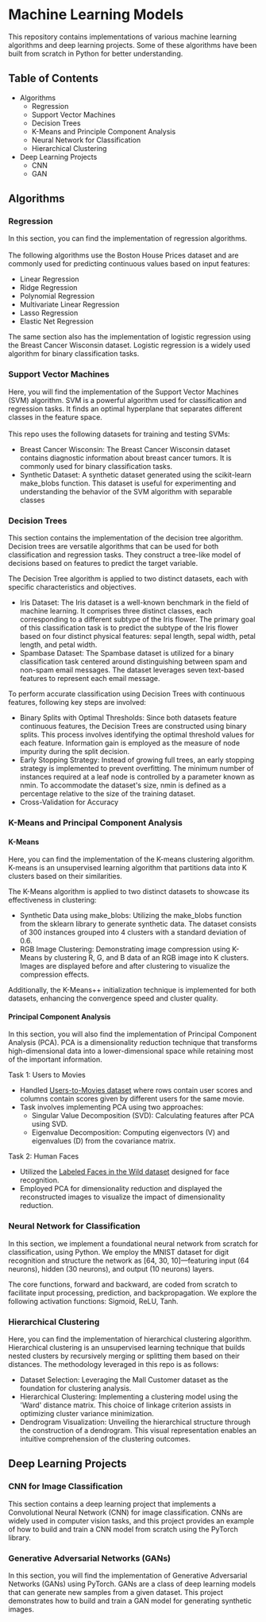 # Machine Learning Models
This repository contains implementations of various machine learning algorithms and deep learning projects. Some of these algorithms have been built from scratch in Python for better understanding.

## Table of Contents
- Algorithms
  - Regression
  - Support Vector Machines
  - Decision Trees
  - K-Means and Principle Component Analysis
  - Neural Network for Classification
  - Hierarchical Clustering
- Deep Learning Projects
  - CNN
  - GAN  

## Algorithms
### Regression
In this section, you can find the implementation of regression algorithms.<br><br>
The following algorithms use the Boston House Prices dataset and are commonly used for predicting continuous values based on input features:
  - Linear Regression
  - Ridge Regression
  - Polynomial Regression
  - Multivariate Linear Regression
  - Lasso Regression
  - Elastic Net Regression

The same section also has the implementation of logistic regression using the Breast Cancer Wisconsin dataset. Logistic regression is a widely used algorithm for binary classification tasks.

### Support Vector Machines
Here, you will find the implementation of the Support Vector Machines (SVM) algorithm. SVM is a powerful algorithm used for classification and regression tasks. It finds an optimal hyperplane that separates different classes in the feature space.
<br><br>
This repo uses the following datasets for training and testing SVMs:
  - Breast Cancer Wisconsin: The Breast Cancer Wisconsin dataset contains diagnostic information about breast cancer tumors. It is commonly used for binary classification tasks.
  - Synthetic Dataset: A synthetic dataset generated using the scikit-learn make_blobs function. This dataset is useful for experimenting and understanding the behavior of the SVM algorithm with separable classes

### Decision Trees
This section contains the implementation of the decision tree algorithm. Decision trees are versatile algorithms that can be used for both classification and regression tasks. They construct a tree-like model of decisions based on features to predict the target variable.

The Decision Tree algorithm is applied to two distinct datasets, each with specific characteristics and objectives.
 - Iris Dataset: The Iris dataset is a well-known benchmark in the field of machine learning. It comprises three distinct classes, each corresponding to a different subtype of the Iris flower. The primary goal of this classification task is to predict the subtype of the Iris flower based on four distinct physical features: sepal length, sepal width, petal length, and petal width.
 - Spambase Dataset: The Spambase dataset is utilized for a binary classification task centered around distinguishing between spam and non-spam email messages. The dataset leverages seven text-based features to represent each email message.

To perform accurate classification using Decision Trees with continuous features, following key steps are involved:
  - Binary Splits with Optimal Thresholds: Since both datasets feature continuous features, the Decision Trees are constructed using binary splits. This process involves identifying the optimal threshold values for each feature. Information gain is employed as the measure of node impurity during the split decision.
  - Early Stopping Strategy: Instead of growing full trees, an early stopping strategy is implemented to prevent overfitting. The minimum number of instances required at a leaf node is controlled by a parameter known as nmin. To accommodate the dataset's size, nmin is defined as a percentage relative to the size of the training dataset.
  - Cross-Validation for Accuracy

### K-Means and Principal Component Analysis

#### K-Means
Here, you can find the implementation of the K-means clustering algorithm. K-means is an unsupervised learning algorithm that partitions data into K clusters based on their similarities.

The K-Means algorithm is applied to two distinct datasets to showcase its effectiveness in clustering:
  - Synthetic Data using make_blobs: Utilizing the make_blobs function from the sklearn library to generate synthetic data. The dataset consists of 300 instances grouped into 4 clusters with a standard deviation of 0.6.
  - RGB Image Clustering: Demonstrating image compression using K-Means by clustering R, G, and B data of an RGB image into K clusters. Images are displayed before and after clustering to visualize the compression effects.

Additionally, the K-Means++ initialization technique is implemented for both datasets, enhancing the convergence speed and cluster quality. 

#### Principal Component Analysis
In this section, you will also find the implementation of Principal Component Analysis (PCA). PCA is a dimensionality reduction technique that transforms high-dimensional data into a lower-dimensional space while retaining most of the important information.

Task 1: Users to Movies
  - Handled <a href="http://web.stanford.edu/class/cs246/slides/06-dim_red.pdf">Users-to-Movies dataset</a> where rows contain user scores and columns contain scores given by different users for the same movie.
  - Task involves implementing PCA using two approaches:
    - Singular Value Decomposition (SVD): Calculating features after PCA using SVD.
    - Eigenvalue Decomposition: Computing eigenvectors (V) and eigenvalues (D) from the covariance matrix.

Task 2: Human Faces
  - Utilized the <a href="https://scikit-learn.org/stable/datasets/index.html#labeled-faces-in-the-wild-dataset">Labeled Faces in the Wild dataset</a> designed for face recognition.
  - Employed PCA for dimensionality reduction and displayed the reconstructed images to visualize the impact of dimensionality reduction.

### Neural Network for Classification
In this section, we implement a foundational neural network from scratch for classification, using Python. We employ the MNIST dataset for digit recognition and structure the network as [64, 30, 10]—featuring input (64 neurons), hidden (30 neurons), and output (10 neurons) layers.

The core functions, forward and backward, are coded from scratch to facilitate input processing, prediction, and backpropagation. We explore the following activation functions: Sigmoid, ReLU, Tanh.

### Hierarchical Clustering
Here, you can find the implementation of hierarchical clustering algorithm. Hierarchical clustering is an unsupervised learning technique that builds nested clusters by recursively merging or splitting them based on their distances. The methodology leveraged in this repo is as follows:
  - Dataset Selection: Leveraging the Mall Customer dataset as the foundation for clustering analysis.
  - Hierarchical Clustering: Implementing a clustering model using the 'Ward' distance matrix. This choice of linkage criterion assists in optimizing cluster variance minimization.
  - Dendrogram Visualization: Unveiling the hierarchical structure through the construction of a dendrogram. This visual representation enables an intuitive comprehension of the clustering outcomes.

## Deep Learning Projects
### CNN for Image Classification
This section contains a deep learning project that implements a Convolutional Neural Network (CNN) for image classification. CNNs are widely used in computer vision tasks, and this project provides an example of how to build and train a CNN model from scratch using the PyTorch library.

### Generative Adversarial Networks (GANs)
In this section, you will find the implementation of Generative Adversarial Networks (GANs) using PyTorch. GANs are a class of deep learning models that can generate new samples from a given dataset. This project demonstrates how to build and train a GAN model for generating synthetic images.
